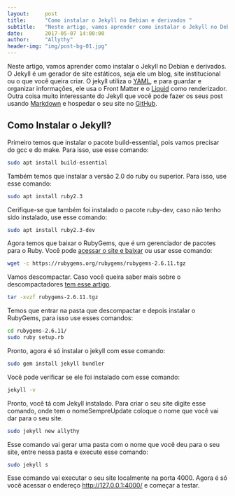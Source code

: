 ```yaml
---
layout:     post
title:      "Como instalar o Jekyll no Debian e derivados "
subtitle:   "Neste artigo, vamos aprender como instalar o Jekyll no Debian e derivados. O Jekyll é um gerador de site estáticos"
date:       2017-05-07 14:00:00
author:     "Allythy"
header-img: "img/post-bg-01.jpg"
---
```

Neste artigo, vamos aprender como instalar o Jekyll no Debian e derivados. O Jekyll é um gerador de site estáticos, seja ele um blog, site institucional ou o que você queira criar. O jekyll utiliza o [YAML](http://yaml.org/), e  para guardar e organizar informações, ele usa o Front Matter e o [Liquid](https://github.com/Shopify/liquid/wiki) como renderizador. Outra coisa muito interessante do Jekyll que você pode fazer os seus post usando [Markdown](https://daringfireball.net/projects/markdown/) e hospedar o seu site no [GitHub](https://github.com/).

## Como Instalar o Jekyll?

Primeiro temos que instalar o pacote build-essential, pois vamos precisar do gcc e do make. Para isso,  use esse comando:

```bash
sudo apt install build-essential
```

Também temos que instalar a versão 2.0 do ruby ou superior.  Para isso, use esse comando:

```bash
sudo apt install ruby2.3
```

Cerifique-se que também foi instalado o pacote ruby-dev, caso não tenho sido instalado, use esse comando:

```bash
sudo apt install ruby2.3-dev
```

Agora temos que baixar o RubyGems, que é um gerenciador de pacotes para o Ruby. Você pode [acessar o site e baixar](https://rubygems.org/pages/download) ou usar esse comando:

```bash
wget -c https://rubygems.org/rubygems/rubygems-2.6.11.tgz
```

Vamos descompactar. Caso você queira saber mais sobre o descompactadores [tem esse artigo](https://allythy.github.io/Empacotamento-e-compactacao-de-arquivos-no-gnu-linux).

```bash
tar -xvzf rubygems-2.6.11.tgz
```
Temos que entrar na pasta que descompactar e depois instalar o RubyGems, para isso use esses comandos:

```bash
cd rubygems-2.6.11/
sudo ruby setup.rb
```

Pronto, agora é só instalar o jekyll com esse comando:

```bash
sudo gem install jekyll bundler
```

Você pode verificar se ele foi instalado com esse comando:

```bash
jekyll -v
```

Pronto, você tá com Jekyll instalado. Para criar o seu site digite esse comando, onde tem o nomeSempreUpdate coloque o nome que você vai dar para o seu site.

```bash
sudo jekyll new allythy
```
Esse comando vai gerar uma pasta com o nome que você deu para o seu site, entre nessa pasta e execute esse comando:

```bash
sudo jekyll s
```

Esse comando vai executar o seu site localmente na porta 4000. Agora é só você acessar o endereço http://127.0.0.1:4000/ e começar a testar.
